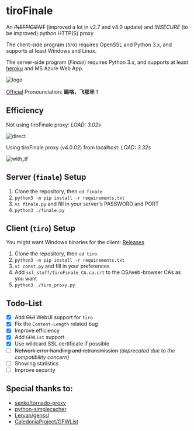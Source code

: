 # tiroFinale
An <del>*INEFFICIENT*</del> (improved a lot in v2.7 and v4.0 update) and *INSECURE* (to be improved) python HTTP(S) proxy

The client-side program (*tiro*) requires OpenSSL and Python 3.x, and supports at least Windows and Linux.

The server-side program (*Finale*) requires Python 3.x, and supports at least [heroku](http://heroku.com) and MS Azure Web App.

![logo](http://www.madoka-magica.com/special/img/present01/icon_mami.png)

[Official](http://bangumi.bilibili.com/anime/2539) Pronounciation: **踢咯，飞那里！**

## Efficiency

Not using tiroFinale proxy: *LOAD: 3.02s*

![direct](https://cloud.githubusercontent.com/assets/6646473/17058008/6a7b9da8-5050-11e6-86b3-e81065bd9cca.png)

Using tiroFinale proxy (v4.0.02) from localhost: *LOAD: 3.32s*

![with_tf](https://cloud.githubusercontent.com/assets/6646473/17058009/6a7bc846-5050-11e6-85f1-85e0b5c7f36e.png)

## Server (`finale`) Setup

1. Clone the repository, then `cd finale`
2. `python3 -m pip install -r requirements.txt`
3. `vi finale.py` and fill in your server's PASSWORD and PORT
4. `python3 ./finale.py`

## Client (`tiro`) Setup

You might want Windows binaries for the client: [Releases](https://github.com/xmcp/tiroFinale/releases)

1. Clone the repository, then `cd tiro`
2. `python3 -m pip install -r requirements.txt`
3. `vi const.py` and fill in your preferences
4. Add `ssl_stuff/tiroFinale_CA.ca.crt` to the OS/web-browser CAs as you want
5. `python3 ./tiro_proxy.py`

## Todo-List

- [x] Add <del>GUI</del> WebUI support for `tiro`
- [x] Fix the `Content-Length` related bug
- [x] Improve efficiency
- [x] Add `GFWList` support
- [x] Use wildcard SSL certificate if possible
- [ ] <del>Network error handling and retransmission</del> *(deprecated due to the compatibility concern)*
- [ ] Showing statistics
- [ ] Improve security

## Special thanks to:

- [senko/tornado-proxy](https://github.com/senko/tornado-proxy)
- [python-simplecacher](https://github.com/Leryan/python-simplecacher)
- [Leryan/genssl](https://github.com/Leryan/genssl)
- [CaledoniaProject/GFWList](https://github.com/CaledoniaProject/GFWList)
